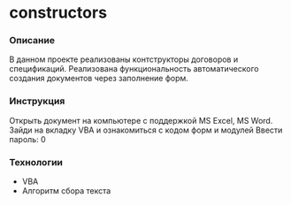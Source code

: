 # constructors

### Описание 
В данном проекте реализованы контструкторы договоров и спецификаций.
Реализована функциональность автоматического создания документов через заполнение форм.


### Инструкция 
Открыть документ на компьютере с поддержкой MS Excel, MS Word.
Зайди на вкладку VBA и ознакомиться с кодом форм и модулей
Ввести пароль: 0

### Технологии
* VBA
* Алгоритм сбора текста 
